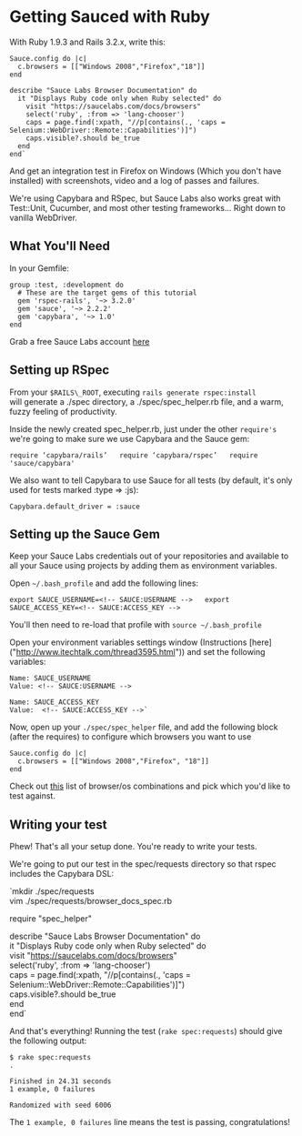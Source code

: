 Getting Sauced with Ruby
============

With Ruby 1.9.3 and Rails 3.2.x, write this:

    Sauce.config do |c|
      c.browsers = [["Windows 2008","Firefox","18"]]
    end

    describe "Sauce Labs Browser Documentation" do
      it "Displays Ruby code only when Ruby selected" do
        visit "https://saucelabs.com/docs/browsers"
        select('ruby', :from => 'lang-chooser')
        caps = page.find(:xpath, "//p[contains(., 'caps = Selenium::WebDriver::Remote::Capabilities')]")
        caps.visible?.should be_true
      end
    end`

And get an integration test in Firefox on Windows (Which you don't have
installed) with screenshots, video and a log of passes and failures.

We're using Capybara and RSpec, but Sauce Labs also works great with
Test::Unit, Cucumber, and most other testing frameworks... Right down to
vanilla WebDriver.

What You'll Need
----------------

In your Gemfile:

    group :test, :development do  
      # These are the target gems of this tutorial  
      gem 'rspec-rails', '~> 3.2.0'  
      gem 'sauce', '~> 2.2.2'  
      gem 'capybara', '~> 1.0'  
    end

Grab a free Sauce Labs account [here]("https://saucelabs.com/signup/plan/free")

Setting up RSpec
-----------

From your `$RAILS\_ROOT`, executing `rails generate rspec:install`  
will generate a ./spec directory, a ./spec/spec_helper.rb file, and a warm,
fuzzy feeling of productivity.

Inside the newly created spec_helper.rb, just under the other `require's` we're
going to make sure we use Capybara and the Sauce gem:

`require ‘capybara/rails’  
require ‘capybara/rspec’  
require 'sauce/capybara'  `

We also want to tell Capybara to use Sauce for all tests (by default,
it's only used for tests marked :type => :js):

`Capybara.default_driver = :sauce`

Setting up the Sauce Gem
-------------------------

Keep your Sauce Labs credentials out of your repositories and available to
all your Sauce using projects by adding them as environment variables.

<!-- SAUCE:BEGIN_PLATFORM:MAC|LINUX -->  

Open `~/.bash_profile` and add the following lines:  
  
`export SAUCE_USERNAME=<!-- SAUCE:USERNAME -->  
export SAUCE_ACCESS_KEY=<!-- SAUCE:ACCESS_KEY -->`  

You'll then need to re-load that profile with `source ~/.bash_profile`  
<!-- SAUCE:END_PLATFORM -->  
<!-- SAUCE:BEGIN_PLATFORM:WIN -->  
Open your environment variables settings window (Instructions [here]
("http://www.itechtalk.com/thread3595.html")) and set the following variables:  

    Name: SAUCE_USERNAME  
    Value: <!-- SAUCE:USERNAME -->  
  
    Name: SAUCE_ACCESS_KEY  
    Value:  <!-- SAUCE:ACCESS_KEY -->`  
<!-- SAUCE:END_PLATFORM -->  

Now, open up your `./spec/spec_helper` file, and add the following block (after
 the requires) to configure which browsers you want to use

    Sauce.config do |c|  
      c.browsers = [["Windows 2008","Firefox", "18"]]  
    end

Check out [this]("http://www.saucelabs.com/browsers") list of browser/os
combinations and pick which you'd like to test against.

Writing your test
-----------------

Phew!  That's all your setup done.  You're ready to write your tests.

We're going to put our test in the spec/requests directory so that rspec
includes the Capybara DSL:

`mkdir ./spec/requests  
vim ./spec/requests/browser_docs_spec.rb
  
require "spec_helper"

describe "Sauce Labs Browser Documentation" do  
    it "Displays Ruby code only when Ruby selected" do  
        visit "https://saucelabs.com/docs/browsers"  
        select('ruby', :from => 'lang-chooser')  
        caps = page.find(:xpath, "//p[contains(., 'caps = Selenium::WebDriver::Remote::Capabilities')]")  
        caps.visible?.should be_true  
    end  
end`

And that's everything!  Running the test (`rake spec:requests`) should give
the following output:

    $ rake spec:requests
    .

    Finished in 24.31 seconds
    1 example, 0 failures

    Randomized with seed 6006

The `1 example, 0 failures` line means the test is passing, congratulations!
